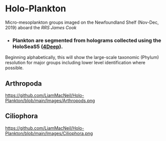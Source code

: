 # Holo-Plankton
Micro-mesoplankton groups imaged on the Newfoundland Shelf (Nov-Dec, 2019) aboard the *RRS James Cook*
 
- ### Plankton are segmented from holograms collected using the HoloSeaS5 ([4Deep](http://4-deep.com/)).

Beginning alphabetically, this will show the large-scale taxonomic (Phylum) resolution for major groups including lower level identification where possible. 

## Arthropoda

https://github.com/LiamMacNeil/Holo-Plankton/blob/main/Images/Arthropods.png

## Ciliophora

https://github.com/LiamMacNeil/Holo-Plankton/blob/main/Images/Ciliophora.png
